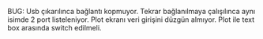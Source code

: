 BUG:
Usb çıkarılınca  bağlantı kopmuyor.
Tekrar bağlanılmaya çalışılınca aynı isimde 2 port listeleniyor.
Plot ekranı veri girişini düzgün almıyor. Plot ile text box arasında switch edilmeli.
